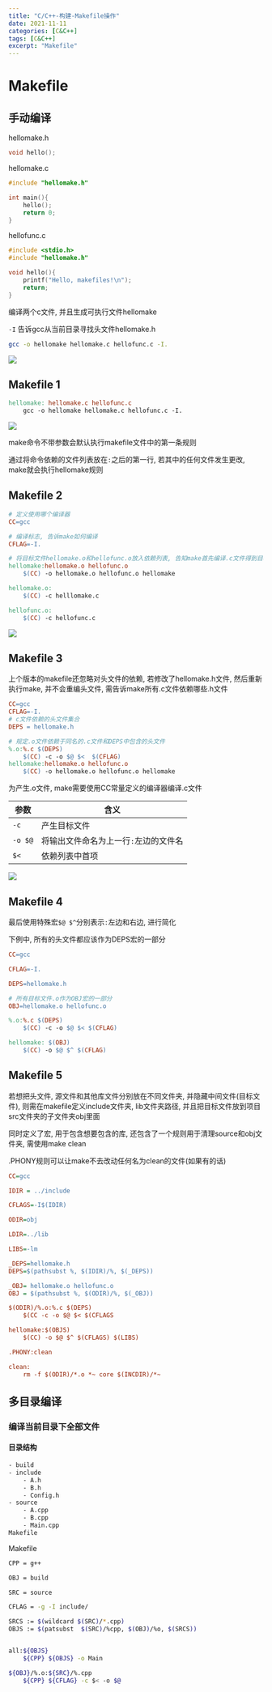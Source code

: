 ```yaml
---
title: "C/C++-构建-Makefile操作"
date: 2021-11-11
categories: [C&C++]
tags: [C&C++]
excerpt: "Makefile"
---
```


# Makefile

## 手动编译

hellomake.h

```c
void hello();
```

hellomake.c

```c
#include "hellomake.h"

int main(){
    hello();
    return 0;
}
```

hellofunc.c

```c
#include <stdio.h>
#include "hellomake.h"

void hello(){
    printf("Hello, makefiles!\n");
    return;
}
```

编译两个c文件, 并且生成可执行文件hellomake

`-I` 告诉gcc从当前目录寻找头文件hellomake.h

```sh
gcc -o hellomake hellomake.c hellofunc.c -I.
```

![](https://raw.githubusercontent.com/dmjcb/SelfImgur/main/20211112220904.png)

## Makefile 1

```makefile
hellomake: hellomake.c hellofunc.c
    gcc -o hellomake hellomake.c hellofunc.c -I.
```

![](https://raw.githubusercontent.com/dmjcb/SelfImgur/main/20211112222231.png)

make命令不带参数会默认执行makefile文件中的第一条规则

通过将命令依赖的文件列表放在`:`之后的第一行, 若其中的任何文件发生更改, make就会执行hellomake规则

## Makefile 2

```makefile
# 定义使用哪个编译器
CC=gcc

# 编译标志, 告诉make如何编译
CFLAG=-I.

# 将目标文件hellomake.o和hellofunc.o放入依赖列表, 告知make首先编译.c文件得到目标文件, 然后链接得到可执行文件hellomake
hellomake:hellomake.o hellofunc.o
    $(CC) -o hellomake.o hellofunc.o hellomake

hellomake.o:
    $(CC) -c helllomake.c

hellofunc.o:
    $(CC) -c hellofunc.c
```

![](https://raw.githubusercontent.com/dmjcb/SelfImgur/main/20211112225303.png)

## Makefile 3

上个版本的makefile还忽略对头文件的依赖, 若修改了hellomake.h文件, 然后重新执行make, 并不会重编头文件, 需告诉make所有.c文件依赖哪些.h文件

```makefile
CC=gcc
CFLAG=-I.
# c文件依赖的头文件集合
DEPS = hellomake.h

# 规定.o文件依赖于同名的.c文件和DEPS中包含的头文件
%.o:%.c $(DEPS)
    $(CC) -c -o $@ $<  $(CFLAG)
hellomake:hellomake.o hellofunc.o
    $(CC) -o hellomake.o hellofunc.o hellomake 
```

为产生.o文件, make需要使用CC常量定义的编译器编译.c文件

| 参数    | 含义                                  |
| ------- | ------------------------------------- |
| `-c`    | 产生目标文件                          |
| `-o $@` | 将输出文件命名为上一行`:`左边的文件名 |
| `$<`    | 依赖列表中首项                        |

![](https://raw.githubusercontent.com/dmjcb/SelfImgur/main/20211113010244.png)

## Makefile 4

最后使用特殊宏`$@ $^`分别表示`:`左边和右边, 进行简化

下例中, 所有的头文件都应该作为DEPS宏的一部分

```makefile
CC=gcc

CFLAG=-I.

DEPS=hellomake.h

# 所有目标文件.o作为OBJ宏的一部分
OBJ=hellomake.o hellofunc.o

%.o:%.c $(DEPS)
    $(CC) -c -o $@ $< $(CFLAG)

hellomake: $(OBJ)
    $(CC) -o $@ $^ $(CFLAG)
```

## Makefile 5

若想把头文件, 源文件和其他库文件分别放在不同文件夹, 并隐藏中间文件(目标文件), 则需在makefile定义include文件夹, lib文件夹路径, 并且把目标文件放到项目src文件夹的子文件夹obj里面

同时定义了宏, 用于包含想要包含的库, 还包含了一个规则用于清理source和obj文件夹, 需使用make clean

.PHONY规则可以让make不去改动任何名为clean的文件(如果有的话)

```ini
CC=gcc

IDIR = ../include

CFLAGS=-I$(IDIR)

ODIR=obj

LDIR=../lib

LIBS=-lm

_DEPS=hellomake.h
DEPS=$(pathsubst %, $(IDIR)/%, $(_DEPS))

_OBJ= hellomake.o hellofunc.o
OBJ = $(pathsubst %, $(ODIR)/%, $(_OBJ))

$(ODIR)/%.o:%.c $(DEPS)
    $(CC -c -o $@ $< $(CFLAGS

hellomake:$(OBJS)
    $(CC) -o $@ $^ $(CFLAGS) $(LIBS)

.PHONY:clean

clean:
    rm -f $(ODIR)/*.o *~ core $(INCDIR)/*~
```

## 多目录编译

### 编译当前目录下全部文件

#### 目录结构

```sh
- build
- include
    - A.h
    - B.h
    - Config.h
- source
    - A.cpp
    - B.cpp
    - Main.cpp
Makefile
```

Makefile

```sh
CPP = g++

OBJ = build

SRC = source

CFLAG = -g -I include/

SRCS := $(wildcard $(SRC)/*.cpp)
OBJS := $(patsubst  $(SRC)/%cpp, $(OBJ)/%o, $(SRCS))


all:${OBJS}
    ${CPP} ${OBJS} -o Main

${OBJ}/%.o:${SRC}/%.cpp
    ${CPP} ${CFLAG} -c $< -o $@
```
